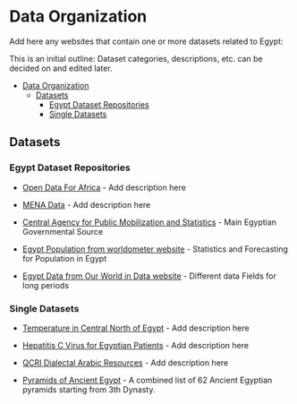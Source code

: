 # Data Organization

Add here any websites that contain one or more datasets related to Egypt:

This is an initial outline: Dataset categories, descriptions, etc. can be decided on and edited later.

- [Data Organization](#data-organization)
  - [Datasets](#datasets)
    - [Egypt Dataset Repositories](#egypt-dataset-repositories)
    - [Single Datasets](#single-datasets)

## Datasets

### Egypt Dataset Repositories

- [Open Data For Africa](https://egypt.opendataforafrica.org/) - Add description here

- [MENA Data](https://menadata.net/index.php/) - Add description here

- [Central Agency for Public Mobilization and Statistics](https://www.capmas.gov.eg/#) - Main Egyptian Governmental Source

- [ Egypt Population from worldometer website](https://www.worldometers.info/world-population/egypt-population/) - Statistics and Forecasting for Population in Egypt

- [ Egypt Data from Our World in Data website](https://ourworldindata.org/country/egypt) - Different data Fields for long periods
### Single Datasets

- [Temperature in Central North of Egypt](https://figshare.com/articles/dataset/Central_North_of_Egypt_CNE_Maximum_and_Minimum_Temperature_Gridded_Datasets/7504232) - Add description here

- [Hepatitis C Virus for Egyptian Patients](https://archive.ics.uci.edu/ml/datasets/Hepatitis+C+Virus+%28HCV%29+for+Egyptian+patients/) - Add description here

- [QCRI Dialectal Arabic Resources](https://alt.qcri.org/resources/da_resources//) - Add description here

- [Pyramids of Ancient Egypt](https://www.kaggle.com/lsind18/egyptianpyramids) - A combined list of 62 Ancient Egyptian pyramids starting from 3th Dynasty.
